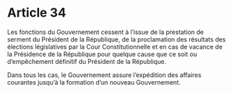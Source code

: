 # Article 34

Les fonctions du Gouvernement cessent à l’issue de la prestation de serment du Président de la République, de la proclamation des résultats des élections législatives par la Cour Constitutionnelle et en cas de vacance de la Présidence de la République pour quelque cause que ce soit ou d’empêchement définitif du Président de la République.

Dans tous les cas, le Gouvernement assure l’expédition des affaires courantes jusqu’à la formation d’un nouveau Gouvernement. 